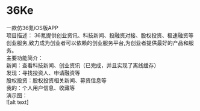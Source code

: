 # 36Ke
一款仿36氪iOS版APP <br/>
项目描述：	36氪提供创业资讯、科技新闻、投融资对接、股权投资、极速融资等创业服务,致力成为创业者可以依赖的创业服务平台,为创业者提供最好的产品和服务。 <br/>
主要功能简介： <br/>
新闻：查看科技新闻、创业资讯（已完成，并且实现了离线缓存） <br/>
发现：寻找投资人、申请融资等 <br/>
股权投资：股权投资相关新闻、募资信息等 <br/>
我的：个人用户信息、收藏等 <br/>
演示图： <br/>
![alt text]

